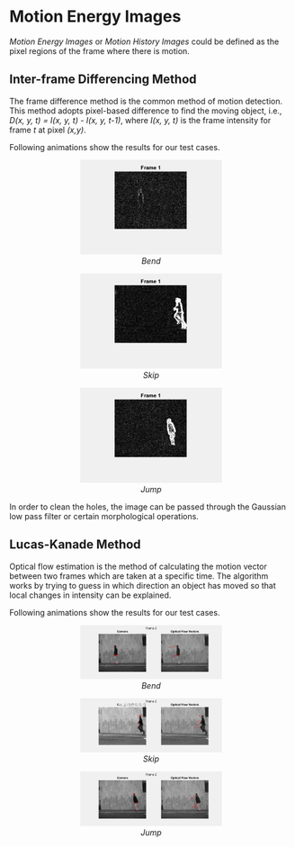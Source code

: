 # Motion Energy Images
<i>Motion Energy Images</i> or <i>Motion History Images</i> could be defined as the pixel regions of the frame where there is motion.

## Inter-frame Differencing Method
The frame difference method is the common method of motion detection. This method adopts pixel-based difference to find the moving object, i.e., <i> D(x, y, t) = I(x, y, t) - I(x, y, t-1)</i>, where <i>I(x, y, t)</i> is the frame intensity for frame <i>t</i> at pixel <i>(x,y)</i>.

Following animations show the results for our test cases.
<p align="center">
  <img src="https://github.com/rimshasaeed/motion-energy-images/blob/main/results/inter_frame_differencing/bend.gif", alt="motion: bend" width="50%">
  <br>
  <i>Bend</i>
</p>
<p align="center">
  <img src="https://github.com/rimshasaeed/motion-energy-images/blob/main/results/inter_frame_differencing/skip.gif", alt="motion: skip" width="50%">
  <br>
  <i>Skip</i>
</p>
<p align="center">
  <img src="https://github.com/rimshasaeed/motion-energy-images/blob/main/results/inter_frame_differencing/jump.gif", alt="motion: jump" width="50%">
  <br>
  <i>Jump</i>
</p>
In order to clean the holes, the image can be passed through the Gaussian low pass filter or certain morphological operations.

## Lucas-Kanade Method
Optical flow estimation is the method of calculating the motion vector between two frames which are taken at a specific time. The algorithm works by trying to guess in which direction an object has moved so that local changes in intensity can be explained.

Following animations show the results for our test cases.
<p align="center">
  <img src="https://github.com/rimshasaeed/motion-energy-images/blob/main/results/lukas_kanade_method/bend.gif", alt="motion: bend" width="50%">
  <br>
  <i>Bend</i>
</p>
<p align="center">
  <img src="https://github.com/rimshasaeed/motion-energy-images/blob/main/results/lukas_kanade_method/skip.gif", alt="motion: skip" width="50%">
  <br>
  <i>Skip</i>
</p>
<p align="center">
  <img src="https://github.com/rimshasaeed/motion-energy-images/blob/main/results/lukas_kanade_method/jump.gif", alt="motion: jump" width="50%">
  <br>
  <i>Jump</i>
</p>
